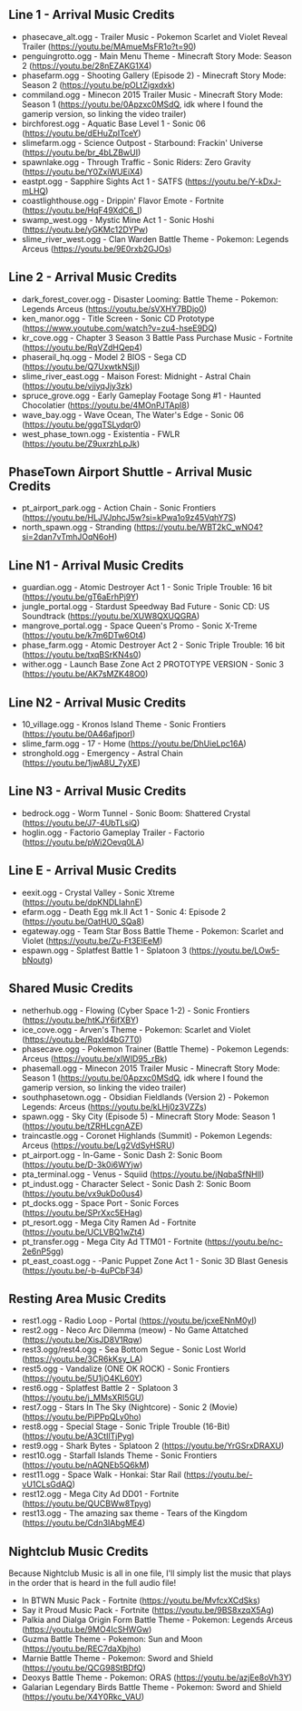 ## Line 1 - Arrival Music Credits
- phasecave_alt.ogg - Trailer Music - Pokemon Scarlet and Violet Reveal Trailer (https://youtu.be/MAmueMsFR1o?t=90)
- penguingrotto.ogg - Main Menu Theme - Minecraft Story Mode: Season 2 (https://youtu.be/28nEZAKG1X4)
- phasefarm.ogg - Shooting Gallery (Episode 2) - Minecraft Story Mode: Season 2 (https://youtu.be/pOLtZigxdxk)
- commiland.ogg - Minecon 2015 Trailer Music - Minecraft Story Mode: Season 1 (https://youtu.be/0Apzxc0MSdQ, idk where I found the gamerip version, so linking the video trailer)
- birchforest.ogg - Aquatic Base Level 1 - Sonic 06 (https://youtu.be/dEHuZpITceY)
- slimefarm.ogg - Science Outpost - Starbound: Frackin' Universe (https://youtu.be/br_4bLZBwUI)
- spawnlake.ogg - Through Traffic - Sonic Riders: Zero Gravity (https://youtu.be/Y0ZxiWUEiX4)
- eastpt.ogg - Sapphire Sights Act 1 - SATFS (https://youtu.be/Y-kDxJ-mLHQ)
- coastlighthouse.ogg - Drippin' Flavor Emote - Fortnite (https://youtu.be/HqF49XdC6_I)
- swamp_west.ogg - Mystic Mine Act 1 - Sonic Hoshi (https://youtu.be/yGKMc12DYPw)
- slime_river_west.ogg - Clan Warden Battle Theme - Pokemon: Legends Arceus (https://youtu.be/9E0rxb2GJOs)

## Line 2 - Arrival Music Credits
- dark_forest_cover.ogg - Disaster Looming: Battle Theme - Pokemon: Legends Arceus (https://youtu.be/sVXHY7BDjo0)
- ken_manor.ogg - Title Screen - Sonic CD Prototype (https://www.youtube.com/watch?v=zu4-hseE9DQ)
- kr_cove.ogg - Chapter 3 Season 3 Battle Pass Purchase Music - Fortnite (https://youtu.be/RqVZdHQep4)
- phaserail_hq.ogg - Model 2 BIOS - Sega CD (https://youtu.be/Q7UxwtkNSjI) 
- slime_river_east.ogg - Maison Forest: Midnight - Astral Chain (https://youtu.be/vjjyqJjy3zk) 
- spruce_grove.ogg - Early Gameplay Footage Song #1 - Haunted Chocolatier (https://youtu.be/4MOnPJTApI8)
- wave_bay.ogg - Wave Ocean, The Water's Edge - Sonic 06 (https://youtu.be/ggqTSLydqr0)
- west_phase_town.ogg - Existentia - FWLR (https://youtu.be/Z9uxrzhLpJk)

## PhaseTown Airport Shuttle - Arrival Music Credits
- pt_airport_park.ogg - Action Chain - Sonic Frontiers (https://youtu.be/HLJVJphcJ5w?si=kPwa1o9z45VqhY7S)
- north_spawn.ogg - Stranding (https://youtu.be/WBT2kC_wNO4?si=2dan7vTmhJOqN6oH)

## Line N1 - Arrival Music Credits
- guardian.ogg - Atomic Destroyer Act 1 - Sonic Triple Trouble: 16 bit (https://youtu.be/gT6aErhPj9Y)
- jungle_portal.ogg - Stardust Speedway Bad Future - Sonic CD: US Soundtrack (https://youtu.be/XUW8QXUQGRA)
- mangrove_portal.ogg - Space Queen's Promo - Sonic X-Treme (https://youtu.be/k7m6DTw6Ot4)
- phase_farm.ogg - Atomic Destroyer Act 2 - Sonic Triple Trouble: 16 bit (https://youtu.be/txqBSrKN4s0) 
- wither.ogg - Launch Base Zone Act 2 PROTOTYPE VERSION - Sonic 3 (https://youtu.be/AK7sMZK48O0)

## Line N2 - Arrival Music Credits
- 10_village.ogg - Kronos Island Theme - Sonic Frontiers (https://youtu.be/0A46afjporI)
- slime_farm.ogg - 17 - Home (https://youtu.be/DhUieLpc16A)
- stronghold.ogg - Emergency - Astral Chain (https://youtu.be/1jwA8U_7yXE)

## Line N3 - Arrival Music Credits
- bedrock.ogg - Worm Tunnel - Sonic Boom: Shattered Crystal (https://youtu.be/J7-4UbTLsiQ)
- hoglin.ogg - Factorio Gameplay Trailer - Factorio (https://youtu.be/pWi2Oevq0LA)
## Line E - Arrival Music Credits
- eexit.ogg - Crystal Valley - Sonic Xtreme (https://youtu.be/dpKNDLIahnE)
- efarm.ogg - Death Egg mk.ll Act 1 - Sonic 4: Episode 2 (https://youtu.be/OatHU0_SQa8)
- egateway.ogg - Team Star Boss Battle Theme - Pokemon: Scarlet and Violet (https://youtu.be/Zu-Ft3ElEeM)
- espawn.ogg - Splatfest Battle 1 - Splatoon 3 (https://youtu.be/LOw5-bNoutg)

## Shared Music Credits
- netherhub.ogg - Flowing (Cyber Space 1-2) - Sonic Frontiers (https://youtu.be/htKJY6ifXBY)
- ice_cove.ogg - Arven's Theme - Pokemon: Scarlet and Violet (https://youtu.be/RqxId4bG7T0)
- phasecave.ogg - Pokemon Trainer (Battle Theme) - Pokemon Legends: Arceus (https://youtu.be/xlWID95_rBk)
- phasemall.ogg - Minecon 2015 Trailer Music - Minecraft Story Mode: Season 1 (https://youtu.be/0Apzxc0MSdQ, idk where I found the gamerip version, so linking the video trailer)
- southphasetown.ogg - Obsidian Fieldlands (Version 2) - Pokemon Legends: Arceus (https://youtu.be/kLHj0z3VZZs)
- spawn.ogg - Sky City (Episode 5) - Minecraft Story Mode: Season 1 (https://youtu.be/tZRHLcgnAZE)
- traincastle.ogg - Coronet Highlands (Summit) - Pokemon Legends: Arceus (https://youtu.be/Lg2VdSyHSRU)
- pt_airport.ogg - In-Game - Sonic Dash 2: Sonic Boom (https://youtu.be/D-3k0i6WYjw)
- pta_terminal.ogg - Venus - Squiid (https://youtu.be/jNqbaSfNHlI)
- pt_indust.ogg - Character Select - Sonic Dash 2: Sonic Boom (https://youtu.be/vx9ukDo0us4)
- pt_docks.ogg - Space Port - Sonic Forces (https://youtu.be/SPrXxc5EHag)
- pt_resort.ogg - Mega City Ramen Ad - Fortnite (https://youtu.be/UCLVBQ1wZt4)
- pt_transfer.ogg - Mega City Ad TTM01 - Fortnite (https://youtu.be/nc-2e6nP5gg)
- pt_east_coast.ogg - -Panic Puppet Zone Act 1 - Sonic 3D Blast Genesis (https://youtu.be/-b-4uPCbF34)

## Resting Area Music Credits
- rest1.ogg - Radio Loop - Portal (https://youtu.be/jcxeENnM0yI)
- rest2.ogg - Neco Arc Dilemma (meow) - No Game Attatched (https://youtu.be/XisJD8V1Rqw)
- rest3.ogg/rest4.ogg - Sea Bottom Segue - Sonic Lost World (https://youtu.be/3CR6kKsy_LA)
- rest5.ogg - Vandalize (ONE OK ROCK) - Sonic Frontiers (https://youtu.be/5U1jO4KL60Y)
- rest6.ogg - Splatfest Battle 2 - Splatoon 3 (https://youtu.be/j_MMsXRI5GU)
- rest7.ogg - Stars In The Sky (Nightcore) - Sonic 2 (Movie) (https://youtu.be/PiPPpQLy0ho)
- rest8.ogg - Special Stage - Sonic Triple Trouble (16-Bit) (https://youtu.be/A3CtIlTjPyg)
- rest9.ogg - Shark Bytes - Splatoon 2 (https://youtu.be/YrGSrxDRAXU)
- rest10.ogg - Starfall Islands Theme - Sonic Frontiers (https://youtu.be/nAQNEb5Q6kM)
- rest11.ogg - Space Walk - Honkai: Star Rail (https://youtu.be/-vU1CLsGdAQ) 
- rest12.ogg - Mega City Ad DD01 - Fortnite (https://youtu.be/QUCBWw8Tpyg)
- rest13.ogg - The amazing sax theme - Tears of the Kingdom (https://youtu.be/Cdn3IAbgME4)

## Nightclub Music Credits
  Because Nightclub Music is all in one file, I'll simply list the music that plays in the order that is heard in the full audio file!
- In BTWN Music Pack - Fortnite (https://youtu.be/MvfcxXCdSks)
- Say it Proud Music Pack - Fortnite (https://youtu.be/9BS8xzqX5Ag)
- Palkia and Dialga Origin Form Battle Theme - Pokemon: Legends Arceus (https://youtu.be/9MO4IcSHWGw)
- Guzma Battle Theme - Pokemon: Sun and Moon (https://youtu.be/REC7daXbjho)
- Marnie Battle Theme - Pokemon: Sword and Shield (https://youtu.be/QCG98StBDfQ)
- Deoxys Battle Theme - Pokemon: ORAS (https://youtu.be/azjEe8oVh3Y)
- Galarian Legendary Birds Battle Theme - Pokemon: Sword and Shield (https://youtu.be/X4Y0Rkc_VAU)
